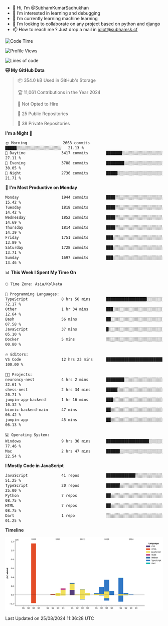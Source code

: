 - 👋 Hi, I’m @SubhamKumarSadhukhan
- 👀 I’m interested in learning and debugging
- 🌱 I’m currently learning machine learning
- 💞️ I’m looking to collaborate on any project based on python and django
- 📫 How to reach me ?
      Just drop a mail in idiot@subhamsk.cf

<!---
SubhamKumarSadhukhan/SubhamKumarSadhukhan is a ✨ special ✨ repository because its `README.md` (this file) appears on your GitHub profile.
You can click the Preview link to take a look at your changes.
--->


<!--START_SECTION:waka-->
![Code Time](http://img.shields.io/badge/Code%20Time-2%2C423%20hrs%2058%20mins-blue)

![Profile Views](http://img.shields.io/badge/Profile%20Views-1-blue)

![Lines of code](https://img.shields.io/badge/From%20Hello%20World%20I%27ve%20Written-2.9%20million%20lines%20of%20code-blue)

**🐱 My GitHub Data** 

> 📦 354.0 kB Used in GitHub's Storage 
 > 
> 🏆 11,061 Contributions in the Year 2024
 > 
> 🚫 Not Opted to Hire
 > 
> 📜 25 Public Repositories 
 > 
> 🔑 38 Private Repositories 
 > 
**I'm a Night 🦉** 

```text
🌞 Morning                2663 commits        █████░░░░░░░░░░░░░░░░░░░░   21.13 % 
🌆 Daytime                3417 commits        ███████░░░░░░░░░░░░░░░░░░   27.11 % 
🌃 Evening                3788 commits        ████████░░░░░░░░░░░░░░░░░   30.05 % 
🌙 Night                  2736 commits        █████░░░░░░░░░░░░░░░░░░░░   21.71 % 
```
📅 **I'm Most Productive on Monday** 

```text
Monday                   1944 commits        ████░░░░░░░░░░░░░░░░░░░░░   15.42 % 
Tuesday                  1818 commits        ████░░░░░░░░░░░░░░░░░░░░░   14.42 % 
Wednesday                1852 commits        ████░░░░░░░░░░░░░░░░░░░░░   14.69 % 
Thursday                 1814 commits        ████░░░░░░░░░░░░░░░░░░░░░   14.39 % 
Friday                   1751 commits        ███░░░░░░░░░░░░░░░░░░░░░░   13.89 % 
Saturday                 1728 commits        ███░░░░░░░░░░░░░░░░░░░░░░   13.71 % 
Sunday                   1697 commits        ███░░░░░░░░░░░░░░░░░░░░░░   13.46 % 
```


📊 **This Week I Spent My Time On** 

```text
🕑︎ Time Zone: Asia/Kolkata

💬 Programming Languages: 
TypeScript               8 hrs 56 mins       ██████████████████░░░░░░░   72.17 % 
Other                    1 hr 34 mins        ███░░░░░░░░░░░░░░░░░░░░░░   12.64 % 
Bash                     56 mins             ██░░░░░░░░░░░░░░░░░░░░░░░   07.58 % 
JavaScript               37 mins             █░░░░░░░░░░░░░░░░░░░░░░░░   05.10 % 
Docker                   5 mins              ░░░░░░░░░░░░░░░░░░░░░░░░░   00.80 % 

🔥 Editors: 
VS Code                  12 hrs 23 mins      █████████████████████████   100.00 % 

🐱‍💻 Projects: 
neuroncy-nest            4 hrs 2 mins        ████████░░░░░░░░░░░░░░░░░   32.61 % 
chess-nest               2 hrs 34 mins       █████░░░░░░░░░░░░░░░░░░░░   20.71 % 
jumpin-app-backend       1 hr 16 mins        ███░░░░░░░░░░░░░░░░░░░░░░   10.32 % 
bionic-backend-main      47 mins             ██░░░░░░░░░░░░░░░░░░░░░░░   06.42 % 
jumpin-app               45 mins             ██░░░░░░░░░░░░░░░░░░░░░░░   06.13 % 

💻 Operating System: 
Windows                  9 hrs 36 mins       ███████████████████░░░░░░   77.46 % 
Mac                      2 hrs 47 mins       ██████░░░░░░░░░░░░░░░░░░░   22.54 % 
```

**I Mostly Code in JavaScript** 

```text
JavaScript               41 repos            █████████████░░░░░░░░░░░░   51.25 % 
TypeScript               20 repos            ██████░░░░░░░░░░░░░░░░░░░   25.00 % 
Python                   7 repos             ██░░░░░░░░░░░░░░░░░░░░░░░   08.75 % 
HTML                     7 repos             ██░░░░░░░░░░░░░░░░░░░░░░░   08.75 % 
Dart                     1 repo              ░░░░░░░░░░░░░░░░░░░░░░░░░   01.25 % 
```



**Timeline**

![Lines of Code chart](https://raw.githubusercontent.com/SubhamKumarSadhukhan/SubhamKumarSadhukhan/main/assets/bar_graph.png)


 Last Updated on 25/08/2024 11:36:28 UTC
<!--END_SECTION:waka-->
